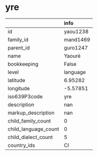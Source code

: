 # yre
|                      | info     |
|:---------------------|:---------|
| id                   | yaou1238 |
| family_id            | mand1469 |
| parent_id            | guro1247 |
| name                 | Yaouré   |
| bookkeeping          | False    |
| level                | language |
| latitude             | 6.95282  |
| longitude            | -5.57851 |
| iso639P3code         | yre      |
| description          | nan      |
| markup_description   | nan      |
| child_family_count   | 0        |
| child_language_count | 0        |
| child_dialect_count  | 5        |
| country_ids          | CI       |